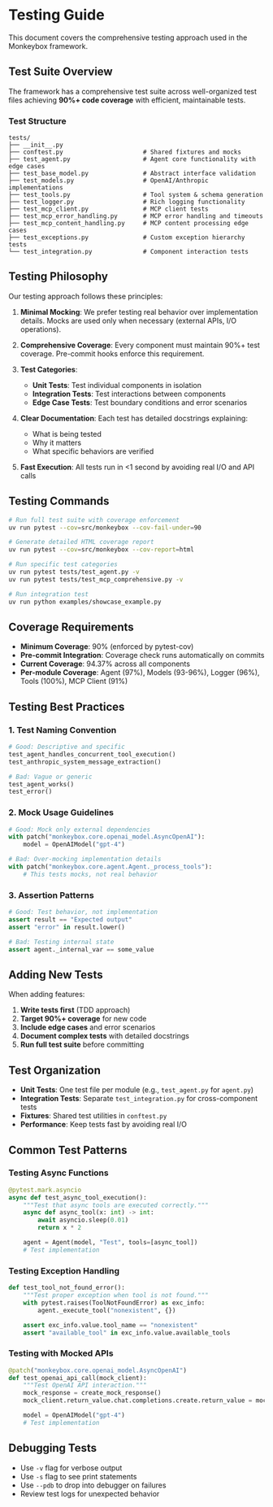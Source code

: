 # Testing Guide

This document covers the comprehensive testing approach used in the Monkeybox framework.

## Test Suite Overview

The framework has a comprehensive test suite across well-organized test files achieving **90%+ code coverage** with efficient, maintainable tests.

### Test Structure
```
tests/
├── __init__.py
├── conftest.py                      # Shared fixtures and mocks
├── test_agent.py                    # Agent core functionality with edge cases
├── test_base_model.py               # Abstract interface validation
├── test_models.py                   # OpenAI/Anthropic implementations
├── test_tools.py                    # Tool system & schema generation
├── test_logger.py                   # Rich logging functionality
├── test_mcp_client.py               # MCP client tests
├── test_mcp_error_handling.py       # MCP error handling and timeouts
├── test_mcp_content_handling.py     # MCP content processing edge cases
├── test_exceptions.py               # Custom exception hierarchy tests
└── test_integration.py              # Component interaction tests
```

## Testing Philosophy

Our testing approach follows these principles:

1. **Minimal Mocking**: We prefer testing real behavior over implementation details. Mocks are used only when necessary (external APIs, I/O operations).

2. **Comprehensive Coverage**: Every component must maintain 90%+ test coverage. Pre-commit hooks enforce this requirement.

3. **Test Categories**:
   - **Unit Tests**: Test individual components in isolation
   - **Integration Tests**: Test interactions between components
   - **Edge Case Tests**: Test boundary conditions and error scenarios

4. **Clear Documentation**: Each test has detailed docstrings explaining:
   - What is being tested
   - Why it matters
   - What specific behaviors are verified

5. **Fast Execution**: All tests run in <1 second by avoiding real I/O and API calls

## Testing Commands

```bash
# Run full test suite with coverage enforcement
uv run pytest --cov=src/monkeybox --cov-fail-under=90

# Generate detailed HTML coverage report
uv run pytest --cov=src/monkeybox --cov-report=html

# Run specific test categories
uv run pytest tests/test_agent.py -v
uv run pytest tests/test_mcp_comprehensive.py -v

# Run integration test
uv run python examples/showcase_example.py
```

## Coverage Requirements
- **Minimum Coverage**: 90% (enforced by pytest-cov)
- **Pre-commit Integration**: Coverage check runs automatically on commits
- **Current Coverage**: 94.37% across all components
- **Per-module Coverage**: Agent (97%), Models (93-96%), Logger (96%), Tools (100%), MCP Client (91%)

## Testing Best Practices

### 1. Test Naming Convention
```python
# Good: Descriptive and specific
test_agent_handles_concurrent_tool_execution()
test_anthropic_system_message_extraction()

# Bad: Vague or generic
test_agent_works()
test_error()
```

### 2. Mock Usage Guidelines
```python
# Good: Mock only external dependencies
with patch("monkeybox.core.openai_model.AsyncOpenAI"):
    model = OpenAIModel("gpt-4")

# Bad: Over-mocking implementation details
with patch("monkeybox.core.agent.Agent._process_tools"):
    # This tests mocks, not real behavior
```

### 3. Assertion Patterns
```python
# Good: Test behavior, not implementation
assert result == "Expected output"
assert "error" in result.lower()

# Bad: Testing internal state
assert agent._internal_var == some_value
```

## Adding New Tests

When adding features:
1. **Write tests first** (TDD approach)
2. **Target 90%+ coverage** for new code
3. **Include edge cases** and error scenarios
4. **Document complex tests** with detailed docstrings
5. **Run full test suite** before committing

## Test Organization

- **Unit Tests**: One test file per module (e.g., `test_agent.py` for `agent.py`)
- **Integration Tests**: Separate `test_integration.py` for cross-component tests
- **Fixtures**: Shared test utilities in `conftest.py`
- **Performance**: Keep tests fast by avoiding real I/O

## Common Test Patterns

### Testing Async Functions
```python
@pytest.mark.asyncio
async def test_async_tool_execution():
    """Test that async tools are executed correctly."""
    async def async_tool(x: int) -> int:
        await asyncio.sleep(0.01)
        return x * 2

    agent = Agent(model, "Test", tools=[async_tool])
    # Test implementation
```

### Testing Exception Handling
```python
def test_tool_not_found_error():
    """Test proper exception when tool is not found."""
    with pytest.raises(ToolNotFoundError) as exc_info:
        agent._execute_tool("nonexistent", {})

    assert exc_info.value.tool_name == "nonexistent"
    assert "available_tool" in exc_info.value.available_tools
```

### Testing with Mocked APIs
```python
@patch("monkeybox.core.openai_model.AsyncOpenAI")
def test_openai_api_call(mock_client):
    """Test OpenAI API interaction."""
    mock_response = create_mock_response()
    mock_client.return_value.chat.completions.create.return_value = mock_response

    model = OpenAIModel("gpt-4")
    # Test implementation
```

## Debugging Tests

- Use `-v` flag for verbose output
- Use `-s` flag to see print statements
- Use `--pdb` to drop into debugger on failures
- Review test logs for unexpected behavior
